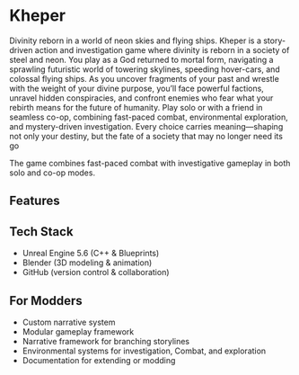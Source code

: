 # Kheper

Divinity reborn in a world of neon skies and flying ships.
Kheper is a story-driven action and investigation game where divinity is reborn in a society of steel and neon. You play as a God returned to mortal form, navigating a sprawling futuristic world of towering skylines, speeding hover-cars, and colossal flying ships.
As you uncover fragments of your past and wrestle with the weight of your divine purpose, you’ll face powerful factions, unravel hidden conspiracies, and confront enemies who fear what your rebirth means for the future of humanity.
Play solo or with a friend in seamless co-op, combining fast-paced combat, environmental exploration, and mystery-driven investigation. Every choice carries meaning—shaping not only your destiny, but the fate of a society that may no longer need its go

The game combines fast-paced combat with investigative gameplay in both solo and co-op modes.

## Features

## Tech Stack
- Unreal Engine 5.6 (C++ & Blueprints)  
- Blender (3D modeling & animation)  
- GitHub (version control & collaboration)  

## For Modders 
- Custom narrative system
- Modular gameplay framework
- Narrative framework for branching storylines
- Environmental systems for investigation, Combat, and exploration
- Documentation for extending or modding
